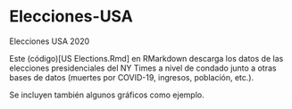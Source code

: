 # Elecciones-USA
Elecciones USA 2020

Este (código)[US Elections.Rmd] en RMarkdown descarga los datos de las elecciones presidenciales del NY Times a nivel de condado junto a otras bases de datos (muertes por COVID-19, ingresos, población, etc.).

Se incluyen también algunos gráficos como ejemplo.
